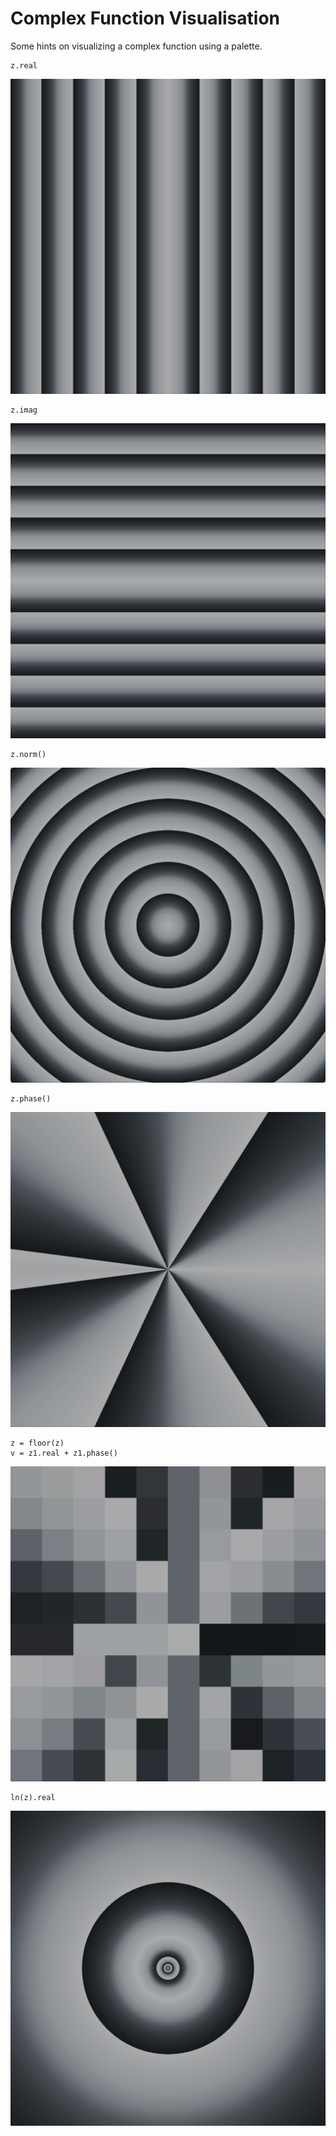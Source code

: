 # Complex Function Visualisation

Some hints on visualizing a complex function using a palette.

```
z.real
```

![](z1-1.png)

```
z.imag
```

![](z1-2.png)

```
z.norm()
```

![](z1-3.png)

```
z.phase()
```

![](z1-4.png)

```
z = floor(z)
v = z1.real + z1.phase()
```

![](z1-5.png)

```
ln(z).real
```

![](z1-6.png)
